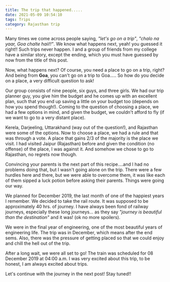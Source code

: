 ```yaml
---
title: The trip that happened.....
date: 2021-05-09 10:54:10
tags: Trips
category: Rajasthan trip
---
```


Many times we come across people saying, _"let's go on a trip"_, _"chalo na yaar, Goa chalte haii!!"_. We know what happens next, yeah! you guessed it right!! Such trips never happen. I and a group of friends from my college have a similar story, except the ending, which you must have guessed by now from the title of this post.

Now, what happens next? Of course, you need a place to go on a trip, right? And being from **Goa**, you can't go on a trip to Goa..... So how do you decide on a place, a very difficult question to ask!

Our group consists of nine people, six guys, and three girls. We had our trip planner guy, you give him the budget and he comes up with an excellent plan, such that you end up saving a little on your budget too (depends on how you spend though!). Coming to the question of choosing a place, we had a few options in mind, and given the budget, we couldn't afford to fly (if we want to go to a very distant place). 

Kerela, Darjeeling, Uttarakhand (way out of the question!), and Rajasthan were some of the options. Now to choose a place, we had a rule and that was through a vote. A place that gains 2/3 of the majority is the place we visit. I had visited Jaipur (Rajasthan) before and given the condition (no offense) of the place, I was against it. And somehow we chose to go to Rajasthan, no regrets now though.

Convincing your parents is the next part of this recipe....and I had no problems doing that, but I wasn't going alone on the trip. There were a few hurdles here and there, but we were able to overcome them, it was like each of them sipped a luck potion before asking their parents. Things were going our way. 

We planned for December 2019, the last month of one of the happiest years I remember. We decided to take the rail route. It was supposed to be approximately 40 hrs. of journey. I have always been fond of railway journeys, especially these long journeys... as they say _"journey is beautiful than the destination"_ and it was! (ok no more spoilers).

We were in the final year of engineering, one of the most beautiful years of engineering life. The trip was in December, which means after the end sems. Also, there was the pressure of getting placed so that we could enjoy and chill the hell out of the trip.

After a long wait, we were all set to go! The train was scheduled for 08 December 2019 at 04:00 a.m. I was very excited about this trip, to be honest, I am always excited about trips.

Let's continue with the journey in the next post! Stay tuned!!

